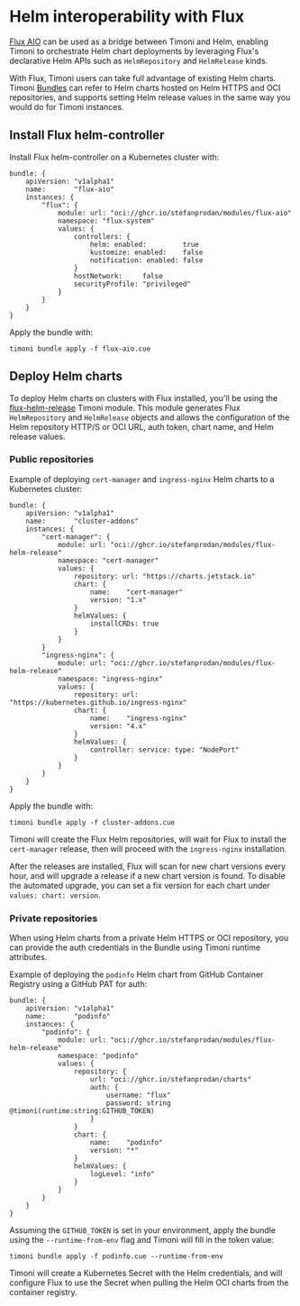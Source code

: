 # Helm interoperability with Flux

[Flux AIO](flux-aio.md) can be used as a bridge between Timoni and Helm, enabling Timoni
to orchestrate Helm chart deployments by leveraging Flux's declarative Helm APIs
such as `HelmRepository` and `HelmRelease` kinds.

With Flux, Timoni users can take full advantage of existing Helm charts.
Timoni [Bundles](bundle.md) can refer to Helm charts hosted on Helm HTTPS and OCI repositories,
and supports setting Helm release values in the same way you would do for Timoni instances.

## Install Flux helm-controller

Install Flux helm-controller on a Kubernetes cluster with:

```cue
bundle: {
    apiVersion: "v1alpha1"
    name:       "flux-aio"
    instances: {
        "flux": {
            module: url: "oci://ghcr.io/stefanprodan/modules/flux-aio"
            namespace: "flux-system"
            values: {
                controllers: {
                    helm: enabled:         true
                    kustomize: enabled:    false
                    notification: enabled: false
                }
                hostNetwork:     false
                securityProfile: "privileged"
            }
        }
    }
}
```

Apply the bundle with:

```shell
timoni bundle apply -f flux-aio.cue
```

## Deploy Helm charts

To deploy Helm charts on clusters with Flux installed, you'll be using
the [flux-helm-release](https://github.com/stefanprodan/flux-aio/tree/main/modules/flux-helm-release)
Timoni module. This module generates Flux `HelmRepository` and `HelmRelease` objects and allows
the configuration of the Helm repository HTTP/S or OCI URL, auth token, chart name, and Helm release values.

### Public repositories

Example of deploying `cert-manager` and `ingress-nginx` Helm charts to a Kubernetes cluster:

```cue
bundle: {
	apiVersion: "v1alpha1"
	name:       "cluster-addons"
	instances: {
		"cert-manager": {
			module: url: "oci://ghcr.io/stefanprodan/modules/flux-helm-release"
			namespace: "cert-manager"
			values: {
				repository: url: "https://charts.jetstack.io"
				chart: {
					name:    "cert-manager"
					version: "1.x"
				}
				helmValues: {
					installCRDs: true
				}
			}
		}
		"ingress-nginx": {
			module: url: "oci://ghcr.io/stefanprodan/modules/flux-helm-release"
			namespace: "ingress-nginx"
			values: {
				repository: url: "https://kubernetes.github.io/ingress-nginx"
				chart: {
					name:    "ingress-nginx"
					version: "4.x"
				}
				helmValues: {
					controller: service: type: "NodePort"
				}
			}
		}
	}
}
```

Apply the bundle with:

```shell
timoni bundle apply -f cluster-addons.cue
```

Timoni will create the Flux Helm repositories, will wait for Flux to install
the `cert-manager` release, then will proceed with the `ingress-nginx` installation.

After the releases are installed, Flux will scan for new chart versions every hour,
and will upgrade a release if a new chart version is found. To disable the automated
upgrade, you can set a fix version for each chart under `values: chart: version`.

### Private repositories

When using Helm charts from a private Helm HTTPS or OCI repository, you can
provide the auth credentials in the Bundle using Timoni runtime attributes.

Example of deploying the `podinfo` Helm chart from GitHub Container Registry
using a GitHub PAT for auth:

```cue
bundle: {
	apiVersion: "v1alpha1"
	name:       "podinfo"
	instances: {
		"podinfo": {
			module: url: "oci://ghcr.io/stefanprodan/modules/flux-helm-release"
			namespace: "podinfo"
			values: {
				repository: {
					url: "oci://ghcr.io/stefanprodan/charts"
					auth: {
						username: "flux"
						password: string @timoni(runtime:string:GITHUB_TOKEN)
					}
				}
				chart: {
					name:    "podinfo"
					version: "*"
				}
				helmValues: {
					logLevel: "info"
				}
			}
		}
	}
}
```

Assuming the `GITHUB_TOKEN` is set in your environment, apply the bundle
using the `--runtime-from-env` flag and Timoni will fill in the token value:

```shell
timoni bundle apply -f podinfo.cue --runtime-from-env
```

Timoni will create a Kubernetes Secret with the Helm credentials, and will
configure Flux to use the Secret when pulling the Helm OCI charts from the
container registry.
